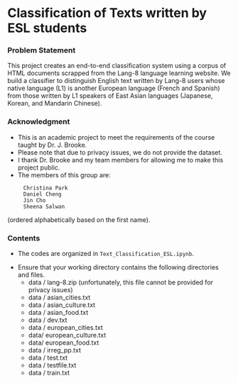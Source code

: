 # Classification of Texts written by ESL students 

### Problem Statement
This project creates an end-to-end classification system using a corpus of HTML documents scrapped from the Lang-8 language learning website. We build a classifier to distinguish English text written by Lang-8 users whose native language (L1) is another European language (French and Spanish) from those written by L1 speakers of East Asian languages (Japanese, Korean, and Mandarin Chinese). 

### Acknowledgment
- This is an academic project to meet the requirements of the course taught by Dr. J. Brooke. 
- Please note that due to privacy issues, we do not provide the dataset. 
- I thank Dr. Brooke and my team members for allowing me to make this project public. 
- The members of this group are: 
```
     Christina Park
     Daniel Cheng
     Jin Cho
     Sheena Salwan 
```  
 (ordered alphabetically based on the first name).

### Contents
- The codes are organized in `Text_Classification_ESL.ipynb`.

 * Ensure that your working directory contains the following directories and files.
      - data / lang-8.zip                               (unfortunately, this file cannot be provided for privacy issues)
      - data / asian_cities.txt
      - data / asian_culture.txt
      - data / asian_food.txt
      - data / dev.txt
      - data / european_cities.txt
      - data/ european_culture.txt
      - data/ european_food.txt 
      - data / irreg_pp.txt
      - data / test.txt
      - data / testfile.txt
      - data / train.txt
